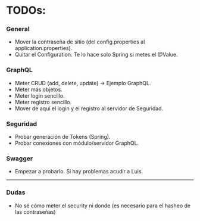 # TODOs:

### General

* Mover la contraseña de sitio (del config.properties al application.properties).
* Quitar el Configuration. Te lo hace solo Spring si metes el @Value. 

### GraphQL

* Meter CRUD (add, delete, update) -> Ejemplo GraphQL. 
* Meter más objetos.
* Meter login sencillo.
* Meter registro sencillo.
* Mover de aquí el login y el registro al servidor de Seguridad.

### Seguridad

* Probar generación de Tokens (Spring).
* Probar conexiones con módulo/servidor GraphQL.

### Swagger

* Empezar a probarlo. Si hay problemas acudir a Luis.

---------------------------------------------------------------------

### Dudas

* No sé cómo meter el security ni donde (es necesario para el hasheo de las contraseñas)